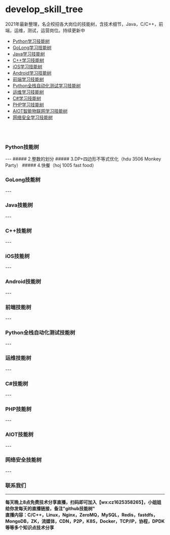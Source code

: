 # develop_skill_tree
2021年最新整理，名企校招各大岗位的技能树，含技术细节，Java，C/C++，前端，运维，测试，运营岗位。持续更新中

* [Python学习技能树](http://github.com)
* [GoLong学习技能树](http://github.com)
* [Java学习技能树](http://github.com)
* [C++学习技能树](http://github.com)
* [iOS学习技能树](http://github.com)
* [Android学习技能树](http://github.com)
* [前端学习技能树](http://github.com)
* [Python全栈自动化测试学习技能树](http://github.com)
* [运维学习技能树](http://github.com)
* [C#学习技能树](http://github.com)
* [PHP学习技能树](http://github.com)
* [AIOT智能物联网学习技能树](http://github.com)
* [网络安全学习技能树](http://github.com)
<br/>
<br/>

<h3 id="1">Python技能树</h3> 
---
##### 2.整数的划分
##### 3.DP+四边形不等式优化（hdu 3506 Monkey Party）
##### 4.快餐（hoj 1005 fast food）
<br>

<h3 id="1">GoLong技能树</h3> 
---

<br>


<h3 id="1">Java技能树</h3> 
---

<br>


<h3 id="1">C++技能树</h3> 
---

<br>

<h3 id="1">iOS技能树</h3> 
---

<br>

<h3 id="1">Android技能树</h3> 
---

<br>

<h3 id="1">前端技能树</h3> 
---

<br>

<h3 id="1">Python全栈自动化测试技能树</h3> 
---

<br>

<h3 id="1">运维技能树</h3> 
---

<br>

<h3 id="1">C#技能树</h3> 
---

<br>

<h3 id="1">PHP技能树</h3> 
---

<br>

<h3 id="1">AIOT技能树</h3> 
---

<br>

<h3 id="1">网络安全技能树</h3> 
---

<br>

<h3 >联系我们</h3> 

---

**每天晚上8点免费技术分享直播，扫码即可加入【wx:cz1625358265】，小姐姐给你发每天的直播链接，备注"<span>github技能树</span>"**<br/>
**直播内容：C/C++，Linux，Nginx，ZeroMQ，MySQL，Redis，fastdfs，MongoDB，ZK，流媒体，CDN，P2P，K8S，Docker，TCP/IP，协程，DPDK等等多个知识点技术分享**
